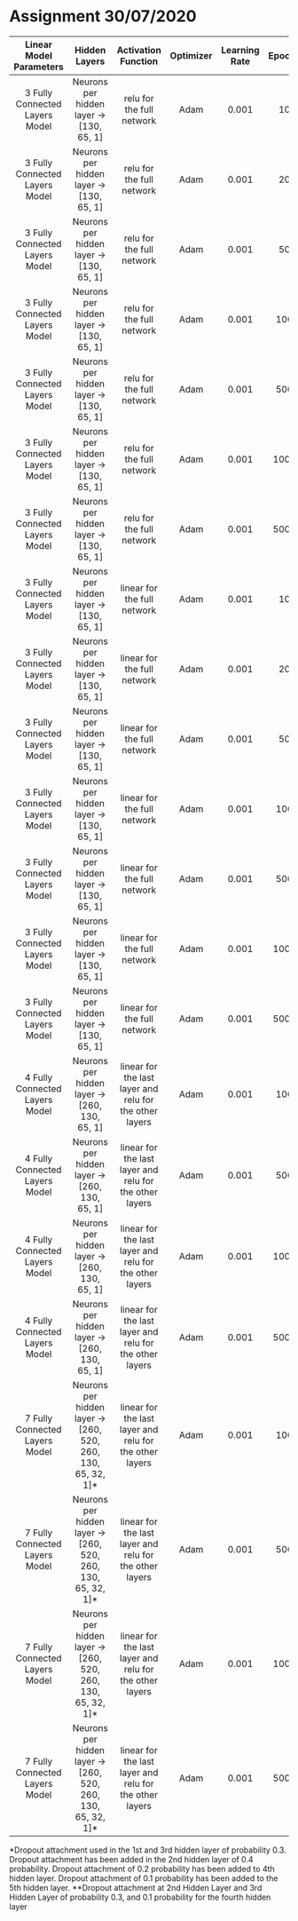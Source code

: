 # Assignment 30/07/2020

|Linear Model Parameters       |Hidden Layers                                               |Activation Function                                    |Optimizer|Learning Rate|Epochs|Train MSE   |Train MAE|Val MSE     |Val MAE  |Train MSLE|Val MSLE|
|:----------------------------:|:----------------------------------------------------------:|:-----------------------------------------------------:|:-------:|:-----------:|:----:|:----------:|:-------:|:----------:|:-------:|:--------:|:------:|
|3 Fully Connected Layers Model|Neurons per hidden layer -> [130, 65, 1]                    |relu for the full network                              |Adam     |0.001        |10    |4178527.5000|1281.1110|4390726.0000|1234.6630|          |        |
|3 Fully Connected Layers Model|Neurons per hidden layer -> [130, 65, 1]                    |relu for the full network                              |Adam     |0.001        |20    |4089867.7500|1264.1523|4240632.0000|1239.1173|          |        |
|3 Fully Connected Layers Model|Neurons per hidden layer -> [130, 65, 1]                    |relu for the full network                              |Adam     |0.001        |50    |3968502.7500|1250.9556|4281258.0000|1229.0972|          |        |
|3 Fully Connected Layers Model|Neurons per hidden layer -> [130, 65, 1]                    |relu for the full network                              |Adam     |0.001        |100   |3885934.2500|1236.2449|4119948.5000|1228.3715|          |        |
|3 Fully Connected Layers Model|Neurons per hidden layer -> [130, 65, 1]                    |relu for the full network                              |Adam     |0.001        |500   |3546600.5000|1195.4869|4309686.5000|1238.6261|          |        |
|3 Fully Connected Layers Model|Neurons per hidden layer -> [130, 65, 1]                    |relu for the full network                              |Adam     |0.001        |1000  |3261451.0000|1168.1522|4606204.5000|1270.4216|          |        |
|3 Fully Connected Layers Model|Neurons per hidden layer -> [130, 65, 1]                    |relu for the full network                              |Adam     |0.001        |5000  |3035758.2500|1147.9901|5281517.0000|1363.9896|          |        |
|3 Fully Connected Layers Model|Neurons per hidden layer -> [130, 65, 1]                    |linear for the full network                            |Adam     |0.001        |10    |4435840.5000|1350.2988|4683775.5000|1329.4232|          |        |
|3 Fully Connected Layers Model|Neurons per hidden layer -> [130, 65, 1]                    |linear for the full network                            |Adam     |0.001        |20    |4412040.0000|1346.2072|4706087.0000|1413.1097|          |        |
|3 Fully Connected Layers Model|Neurons per hidden layer -> [130, 65, 1]                    |linear for the full network                            |Adam     |0.001        |50    |4397436.5000|1343.8987|4824719.0000|1336.1906|          |        |
|3 Fully Connected Layers Model|Neurons per hidden layer -> [130, 65, 1]                    |linear for the full network                            |Adam     |0.001        |100   |4393944.5000|1341.8081|4697675.0000|1337.0493|          |        |
|3 Fully Connected Layers Model|Neurons per hidden layer -> [130, 65, 1]                    |linear for the full network                            |Adam     |0.001        |500   |4396016.0000|1342.9451|4636329.5000|1355.3977|          |        |
|3 Fully Connected Layers Model|Neurons per hidden layer -> [130, 65, 1]                    |linear for the full network                            |Adam     |0.001        |1000  |4374688.5000|1337.5750|4685441.5000|1328.3018|          |        |
|3 Fully Connected Layers Model|Neurons per hidden layer -> [130, 65, 1]                    |linear for the full network                            |Adam     |0.001        |5000  |4390153.0000|1341.1603|4749785.0000|1319.6615|          |        |
|4 Fully Connected Layers Model|Neurons per hidden layer -> [260, 130, 65, 1]               |linear for the last layer and relu for the other layers|Adam     |0.001        |100   |3885363.7500|1227.5720|3988240.0000|1347.0333|          |        |
|4 Fully Connected Layers Model|Neurons per hidden layer -> [260, 130, 65, 1]               |linear for the last layer and relu for the other layers|Adam     |0.001        |500   |2841460.0000|1119.0825|4414667.5000|1291.5073|          |        |
|4 Fully Connected Layers Model|Neurons per hidden layer -> [260, 130, 65, 1]               |linear for the last layer and relu for the other layers|Adam     |0.001        |1000  |2275388.0000|1038.3757|5256642.0000|1353.8179|          |        |
|4 Fully Connected Layers Model|Neurons per hidden layer -> [260, 130, 65, 1]               |linear for the last layer and relu for the other layers|Adam     |0.001        |5000  |||||          |        |
|7 Fully Connected Layers Model|Neurons per hidden layer -> [260, 520, 260, 130, 65, 32, 1]*|linear for the last layer and relu for the other layers|Adam     |0.001        |100   |4670716.5000|1349.6895|3875548.7500|1276.5627|          |        |
|7 Fully Connected Layers Model|Neurons per hidden layer -> [260, 520, 260, 130, 65, 32, 1]*|linear for the last layer and relu for the other layers|Adam     |0.001        |500   |4784954.5000|1334.6241|4170293.2500|1386.2275|          |        |
|7 Fully Connected Layers Model|Neurons per hidden layer -> [260, 520, 260, 130, 65, 32, 1]*|linear for the last layer and relu for the other layers|Adam     |0.001        |1000  |4689069.5000|1345.4857|4030380.2500|1315.6322|          |        |
|7 Fully Connected Layers Model|Neurons per hidden layer -> [260, 520, 260, 130, 65, 32, 1]*|linear for the last layer and relu for the other layers|Adam     |0.001        |5000  |||||          |        |
<!-- 
|5 Fully Connected Layers Model|Neurons per hidden layer -> [130, 260, 130, 65, 1]**        |linear for the last layer and relu for the other layers|Adam     |0.001        |100   |||||||
|5 Fully Connected Layers Model|Neurons per hidden layer -> [130, 260, 130, 65, 1]**        |linear for the last layer and relu for the other layers|Adam     |0.001        |500   |||||||
|5 Fully Connected Layers Model|Neurons per hidden layer -> [130, 260, 130, 65, 1]**        |linear for the last layer and relu for the other layers|Adam     |0.001        |1000  |||||||
-->

*Dropout attachment used in the 1st and 3rd hidden layer of probability 0.3. Dropout attachment has been added in the 2nd hidden layer of 0.4 probability. Dropout attachment of 0.2 probability has been added to 4th hidden layer. Dropout attachment of 0.1 probability has been added to the 5th hidden layer.
**Dropout attachment at 2nd Hidden Layer and 3rd Hidden Layer of probability 0.3, and 0.1 probability for the fourth hidden layer